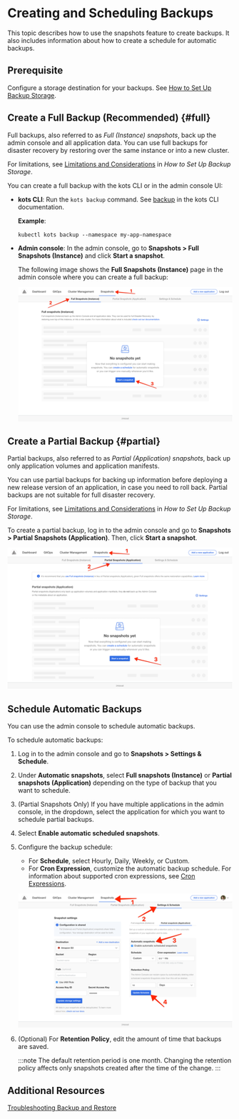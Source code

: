 # Creating and Scheduling Backups

This topic describes how to use the snapshots feature to create backups. It also includes information about how to create a schedule for automatic backups.

## Prerequisite

Configure a storage destination for your backups. See [How to Set Up Backup Storage](snapshots-config-workflow).

## Create a Full Backup (Recommended) {#full}

Full backups, also referred to as _Full (Instance) snapshots_, back up the admin console and all application data.
You can use full backups for disaster recovery by restoring over the same instance or into a new cluster.

For limitations, see [Limitations and Considerations](snapshots-config-workflow#limitations-and-considerations) in _How to Set Up Backup Storage_.

You can create a full backup with the kots CLI or in the admin console UI:

* **kots CLI**: Run the `kots backup` command. See [backup](/reference/kots-cli-backup-index) in the kots CLI documentation.

   **Example**:
   ```
   kubectl kots backup --namespace my-app-namespace
   ```
* **Admin console**: In the admin console, go to **Snapshots > Full Snapshots (Instance)** and click **Start a snapshot**.

   The following image shows the **Full Snapshots (Instance)** page in the admin console where you can create a full backup:

    ![Full Snapshots page](/images/snapshot-instance-backup.png)

## Create a Partial Backup {#partial}

Partial backups, also referred to as _Partial (Application) snapshots_, back up only application volumes and application manifests.

You can use partial backups for backing up information before deploying a new release version of an application, in case you need to roll back. Partial backups are not suitable for full disaster recovery.

For limitations, see [Limitations and Considerations](snapshots-config-workflow#limitations-and-considerations) in _How to Set Up Backup Storage_.

To create a partial backup, log in to the admin console and go to **Snapshots > Partial Snapshots (Application)**. Then, click **Start a snapshot**.

![Application Backup UI](/images/snapshot-application-backup.png)

## Schedule Automatic Backups

You can use the admin console to schedule automatic backups.

To schedule automatic backups:

1. Log in to the admin console and go to **Snapshots > Settings & Schedule**.

1. Under **Automatic snapshots**, select **Full snapshots (Instance)** or **Partial snapshots (Application)** depending on the type of backup that you want to schedule.

1. (Partial Snapshots Only) If you have multiple applications in the admin console, in the dropdown, select the application for which you want to schedule partial backups.

1. Select **Enable automatic scheduled snapshots**. 

1. Configure the backup schedule:
   * For **Schedule**, select Hourly, Daily, Weekly, or Custom.
   * For **Cron Expression**, customize the automatic backup schedule. For information about supported cron expressions, see [Cron Expressions](/reference/cron-expressions).

   ![Snapshot Schedule](/images/snapshot-schedule.png)

1. (Optional) For **Retention Policy**, edit the amount of time that backups are saved.
   
   :::note
   The default retention period is one month. Changing the retention policy affects only snapshots created after the time of the change.
   :::
## Additional Resources

[Troubleshooting Backup and Restore](snapshots-troubleshooting-backup-restore)

